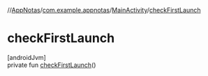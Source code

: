 //[AppNotas](../../../index.md)/[com.example.appnotas](../index.md)/[MainActivity](index.md)/[checkFirstLaunch](check-first-launch.md)

# checkFirstLaunch

[androidJvm]\
private fun [checkFirstLaunch](check-first-launch.md)()
